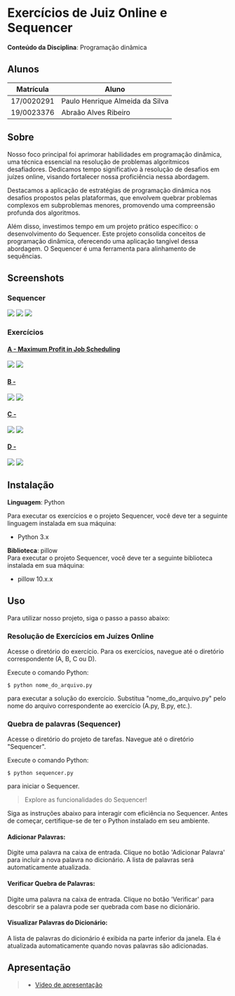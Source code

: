 # Exercícios de Juiz Online e Sequencer

**Conteúdo da Disciplina**: Programação dinâmica<br>

## Alunos
| Matrícula  | Aluno                           |
| ---------- | ------------------------------- |
| 17/0020291 | Paulo Henrique Almeida da Silva |
| 19/0023376 | Abraão Alves Ribeiro            |

## Sobre 
Nosso foco principal foi aprimorar habilidades em programação dinâmica, uma técnica essencial na resolução de problemas algorítmicos desafiadores. Dedicamos tempo significativo à resolução de desafios em juízes online, visando fortalecer nossa proficiência nessa abordagem.

Destacamos a aplicação de estratégias de programação dinâmica nos desafios propostos pelas plataformas, que envolvem quebrar problemas complexos em subproblemas menores, promovendo uma compreensão profunda dos algoritmos.

Além disso, investimos tempo em um projeto prático específico: o desenvolvimento do Sequencer. Este projeto consolida conceitos de programação dinâmica, oferecendo uma aplicação tangível dessa abordagem. O Sequencer é uma ferramenta para alinhamento de sequências. 

## Screenshots

### Sequencer
![](./Sequencer/sequencer.png/)
![](./Sequencer/quebra-sequencer.png/)
![](./Sequencer/nao-quebra-sequencer.png/)

### Exercícios
#### [A - Maximum Profit in Job Scheduling](https://leetcode.com/problems/maximum-profit-in-job-scheduling/description/) 
![](./A/problema.png)
![](./A/resultado.png)

#### [B - ]() 
![](./B/problema.png)
![](./B/resultado.png)

#### [C - ]()
![](./C/problema.png)
![](./C/resultado.png)

#### [D - ]()
![](./D/problema.png)
![](./D/resultado.png)

## Instalação 
**Linguagem**: Python<br>

Para executar os exercícios e o projeto Sequencer, você deve ter a seguinte linguagem instalada em sua máquina:

- Python 3.x

**Biblioteca**: pillow <br>
Para executar o projeto Sequencer, você deve ter a seguinte biblioteca instalada em sua máquina:

- pillow 10.x.x

## Uso 
Para utilizar nosso projeto, siga o passo a passo abaixo:

### Resolução de Exercícios em Juízes Online
Acesse o diretório do exercício. Para os exercícios, navegue até o diretório correspondente (A, B, C ou D).

Execute o comando Python:

``` 
$ python nome_do_arquivo.py
``` 

para executar a solução do exercício.
Substitua "nome_do_arquivo.py" pelo nome do arquivo correspondente ao exercício (A.py, B.py, etc.).

### Quebra de palavras (Sequencer)
Acesse o diretório do projeto de tarefas. Navegue até o diretório "Sequencer".

Execute o comando Python:

```
$ python sequencer.py
``` 
para iniciar o Sequencer.

> Explore as funcionalidades do Sequencer!

Siga as instruções abaixo para interagir com eficiência no Sequencer. Antes de começar, certifique-se de ter o Python instalado em seu ambiente.

#### Adicionar Palavras:

Digite uma palavra na caixa de entrada.
Clique no botão 'Adicionar Palavra' para incluir a nova palavra no dicionário.
A lista de palavras será automaticamente atualizada.

#### Verificar Quebra de Palavras:

Digite uma palavra na caixa de entrada.
Clique no botão 'Verificar' para descobrir se a palavra pode ser quebrada com base no dicionário.

#### Visualizar Palavras do Dicionário:

A lista de palavras do dicionário é exibida na parte inferior da janela.
Ela é atualizada automaticamente quando novas palavras são adicionadas.

## Apresentação
> - [Vídeo de apresentação](./)




